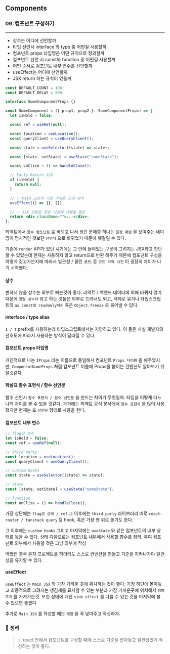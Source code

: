 ## Components

### 09. 컴포넌트 구성하기

---

>

- 상수는 어디에 선언할까
- 타입 선언시 interface 와 type 중 어떤걸 사용할까
- 컴포넌트 props 타입명은 어떤 규칙으로 정의할까
- 컴포넌트 선언 시 const와 function 중 어떤걸 사용할까
- 어떤 순서로 컴포넌트 내부 변수를 선언할까
- useEffect는 어디에 선언할까
- JSX return 하는 규칙이 있을까

```jsx
const DEFAULT_COUNT = 100;
const DEFAULT_DELAY = 500;

interface SomeComponentProps {}

const SomeComponent = ({ prop1, prop2 }: SomeComponentProps) => {
  let isHold = false;

  const ref = useRef(null);

  const location = useLocation();
  const queryClient = useQueryClient();

  const state = useSelector((state) => state);

  const [state, setState] = useState("someState");

  const onClise = () => handleClose();

  // Early Return JSX
  if (isHold) {
    return null;
  }

  // ✅ Main JSX와 가장 가까운 곳에 위치
  useEffect(() => {}, []);

  // ✅ JSX 반환은 항상 사전에 개행을 동반
  return <div className="">...</div>;
};
```

리액트에서 `함수 컴포넌트` 로 바뀌고 나서 생긴 문제중 하나는 `일정 패턴` 을 보여주는 네이밍이 명시적인 것보단 `선언적` 으로 바뀌었기 때문에 헷갈릴 수 있다.

기존에 `render` API가 있던 시기에는 그 안에 들어있는 구문이 그려지는 JSX라고 판단할 수 있었는데 현재는 사용하지 않고 return으로 반환 해주기 때문에 컴포넌트 구성을 어떻게 갖고가는지에 따라서 일관성 / 클린 코드 등 `코드 파악 시간` 이 굉장히 차이가 나기 시작했다.

#### 상수

변하지 않을 상수는 외부로 빼는것이 좋다. 리액트 / 백엔드 데이터에 의해 바뀌지 않기 때문에 `정말 상수다` 라고 하는 것들은 외부로 드러내도 되고, 객체로 묶거나 타입스크립트의 `as const로 readonly처리` 혹은 `Object.freeze` 로 묶어낼 수 있다.

#### interface / type alias

`I / T` prefix를 사용하는데 타입스크립트에서는 지양하고 있다. 이 둘은 사실 개발자의 선호도에 따라서 사용하는 방식이 달라질 수 있다.

#### 컴포넌트 props 타입명

개인적으로 나는 `IProps` 라는 이름으로 통일해서 컴포넌트 `Props 타이핑` 을 해주었지만, `ComponentNameProps` 처럼 컴포넌트 이름에 Props를 붙이는 컨벤션도 알아보기 쉬울것같다.

#### 화살표 함수 표현식 / 함수 선언문

함수 선언시 `함수 표현식 / 함수 선언문` 을 만드는 차이가 무엇일까. 타입을 어떻게 다느냐의 차이를 볼 수 있을 것같다. 과거에는 리액트 공식 문서에서 `함수 표현식` 을 많이 사용했지만 현재는 또 `선언문` 형태로 사용을 한다.

#### 컴포넌트 내부 변수

```jsx
// flag성 변수
let isHold = false;
const ref = useRef(null);

// third party
const location = useLocation();
const queryClient = useQueryClient();

// custom hooks
const state = useSelector((state) => state);

// state
const [state, setState] = useState("someState");

// function
const onClise = () => handleClose();
```

가장 상단에는 `flag성 상태 / ref`
그 이후에는 `third party` 라이브러리 예로 `react-router / tanstack query` 등 hook, 혹은 가장 맨 위로 놓기도 한다.

그 이후에는 `custom hooks` 그리고 마지막에는 `useState` 와 같은 컴포넌트의 내부 상태를 놓을 수 있다. 상태 다음으로는 컴포넌트 내부에서 사용할 함수를 정리. 혹여 컴포넌트 외부에서 사용할 것은 그냥 외부에 작성

어쨌든 결국 혼자 프로젝트를 하더라도 스스로 컨벤션을 만들고 기준을 지켜나가야 일관성을 유지할 수 있다.

#### useEffect

`useEffect` 는 `Main JSX` 와 가장 가까운 곳에 위치하는 것이 좋다. 가장 하단에 몰아놓고 최종적으로 그려지는 생김새를 묘사할 수 있는 부분과 가장 가까운곳에 위치해서 `생명 주기` 를 가져가는것. 또한 상태에 대한 `side effect` 를 다룰 수 있는 것을 마지막에 볼 수 있으면 좋겠다

추가로 `Main JSX` 를 작성할 때는 `개행` 을 꼭 넣어주고 작성하자.

### 📌 정리

> ✅ react 안에서 컴포넌트를 구성할 때에 스스로 기준을 잡아놓고 일관성있게 작성하는 것이 좋다.
